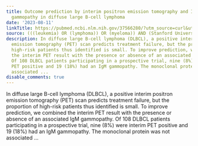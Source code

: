 ```yaml
---
title: Outcome prediction by interim positron emission tomography and IgM monoclonal
  gammopathy in diffuse large B-cell lymphoma
date: '2023-08-11'
linkTitle: https://pubmed.ncbi.nlm.nih.gov/37566280/?utm_source=curl&utm_medium=rss&utm_campaign=pubmed-2&utm_content=1Rkszs2HVZ2RHP33OibaNFew6VK-LzjJWTD4GwmLlk8B-wCceh&fc=20220923065203&ff=20230812180917&v=2.17.9.post6+86293ac
source: (((leukemia) OR (lymphoma)) OR (myeloma)) AND (Stanford University[Affiliation])
description: In diffuse large B-cell lymphoma (DLBCL), a positive interim positron
  emission tomography (PET) scan predicts treatment failure, but the proportion of
  high-risk patients thus identified is small. To improve prediction, we combined
  the interim PET result with the presence or absence of an associated IgM gammopathy.
  Of 108 DLBCL patients participating in a prospective trial, nine (8%) were interim
  PET positive and 19 (18%) had an IgM gammopathy. The monoclonal protein was not
  associated ...
disable_comments: true
---
```

In diffuse large B-cell lymphoma (DLBCL), a positive interim positron emission tomography (PET) scan predicts treatment failure, but the proportion of high-risk patients thus identified is small. To improve prediction, we combined the interim PET result with the presence or absence of an associated IgM gammopathy. Of 108 DLBCL patients participating in a prospective trial, nine (8%) were interim PET positive and 19 (18%) had an IgM gammopathy. The monoclonal protein was not associated ...